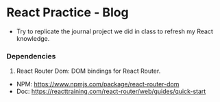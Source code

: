 # React Practice - Blog

- Try to replicate the journal project we did in class to refresh my React knowledge.

### Dependencies

1. React Router Dom: DOM bindings for React Router.

- NPM: https://www.npmjs.com/package/react-router-dom
- Doc: https://reacttraining.com/react-router/web/guides/quick-start
